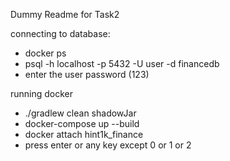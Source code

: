 Dummy Readme for Task2

connecting to database:
- docker ps
- psql -h localhost -p 5432 -U user -d financedb
- enter the user password (123)

running docker
- ./gradlew clean shadowJar
- docker-compose up --build
- docker attach hint1k_finance
- press enter or any key except 0 or 1 or 2